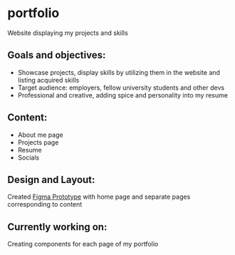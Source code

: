 # portfolio
 Website displaying my projects and skills

## Goals and objectives:

- Showcase projects, display skills by utilizing them in the website and listing acquired skills
- Target audience: employers, fellow university students and other devs
- Professional and creative, adding spice and personality into my resume

## Content:

- About me page
- Projects page
- Resume
- Socials

## Design and Layout:

Created [Figma Prototype](https://www.figma.com/file/dXbiiQHbz4sv09GfnHPahF/Untitled?type=design&node-id=0%3A1&mode=design&t=xsJqIDk8pXS7gvz7-1) with home page and separate pages corresponding to content

## Currently working on:

Creating components for each page of my portfolio